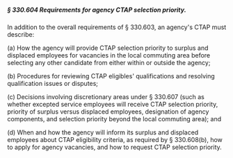 ##### § 330.604 Requirements for agency CTAP selection priority. #####

In addition to the overall requirements of § 330.603, an agency's CTAP must describe:

(a) How the agency will provide CTAP selection priority to surplus and displaced employees for vacancies in the local commuting area before selecting any other candidate from either within or outside the agency;

(b) Procedures for reviewing CTAP eligibles' qualifications and resolving qualification issues or disputes;

(c) Decisions involving discretionary areas under § 330.607 (such as whether excepted service employees will receive CTAP selection priority, priority of surplus versus displaced employees, designation of agency components, and selection priority beyond the local commuting area); and

(d) When and how the agency will inform its surplus and displaced employees about CTAP eligibility criteria, as required by § 330.608(b), how to apply for agency vacancies, and how to request CTAP selection priority.